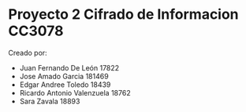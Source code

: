 # Proyecto 2 Cifrado de Informacion CC3078

Creado por:

- Juan Fernando De León 17822
- Jose Amado Garcia 181469
- Edgar Andree Toledo 18439
- Ricardo Antonio Valenzuela 18762
- Sara Zavala 18893
